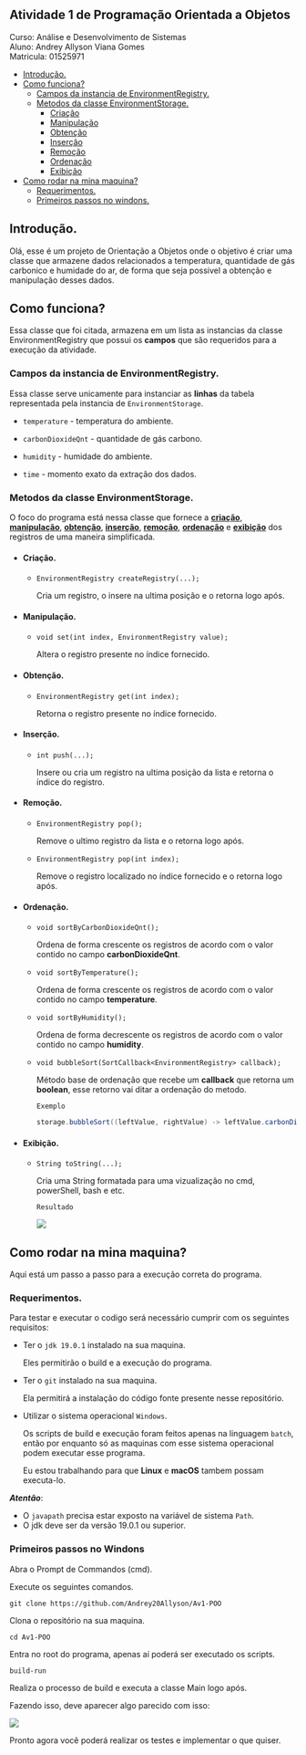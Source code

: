 ## Atividade 1 de Programação Orientada a Objetos 

Curso: Análise e Desenvolvimento de Sistemas <br>
Aluno: Andrey Allyson Viana Gomes <br>
Matricula: 01525971

- [Introdução.](#introdução)
- [Como funciona?](#como-funciona)
    - [Campos da instancia de EnvironmentRegistry.](#campos-da-instancia-de-environmentregistry)
    - [Metodos da classe EnvironmentStorage.](#metodos-da-classe-environmentstorage)
        - [Criação](#criação)
        - [Manipulação](#manipulação)
        - [Obtenção](#obtenção)
        - [Inserção](#inserção)
        - [Remoção](#remoção)
        - [Ordenação](#ordenação)
        - [Exibição](#exibição)
- [Como rodar na mina maquina?](#como-rodar-na-mina-maquina)
    - [Requerimentos.](#requerimentos)
    - [Primeiros passos no windons.](#primeiros-passos-no-windons)

## Introdução.

Olá, esse é um projeto de Orientação a Objetos onde o objetivo é criar uma classe que armazene dados relacionados a temperatura, quantidade de gás carbonico e humidade do ar, de forma que seja possivel a obtenção e manipulação desses dados.

## Como funciona?

Essa classe que foi citada, armazena em um lista as instancias da classe EnvironmentRegistry que possui os __campos__ que são requeridos para a execução da atividade.

### Campos da instancia de EnvironmentRegistry.

Essa classe serve unicamente para instanciar as __linhas__ da tabela representada pela instancia de `EnvironmentStorage`.

- `temperature` - temperatura do ambiente.

- `carbonDioxideQnt` - quantidade de gás carbono.

- `humidity` - humidade do ambiente.

- `time` - momento exato da extração dos dados.

### Metodos da classe EnvironmentStorage.

O foco do programa está nessa classe que fornece a [__criação__](#criação), [__manipulação__](#manipulação), [__obtenção__](#obtenção), [__inserção__](#inserção), [__remoção__](#remoção), [__ordenação__](#ordenação) e [__exibição__](#exibição) dos registros de uma maneira simplificada.

- #### Criação.

    - `EnvironmentRegistry createRegistry(...);`

        Cria um registro, o insere na ultima posição e o retorna logo após.

- #### Manipulação.

    - `void set(int index, EnvironmentRegistry value);`

        Altera o registro presente no índice fornecido.

- #### Obtenção.

    - `EnvironmentRegistry get(int index);`

        Retorna o registro presente no índice fornecido.

- #### Inserção.

    - `int push(...);`

        Insere ou cria um registro na ultima posição da lista e retorna o índice do registro.

- #### Remoção.

    - `EnvironmentRegistry pop();`

        Remove o ultimo registro da lista e o retorna logo após.

    - `EnvironmentRegistry pop(int index);`
    
        Remove o registro localizado no índice fornecido e o retorna logo após. 

- #### Ordenação.

    - `void sortByCarbonDioxideQnt();`

        Ordena de forma crescente os registros de acordo com o valor contido no campo __carbonDioxideQnt__.

    - `void sortByTemperature();`

        Ordena de forma crescente os registros de acordo com o valor contido no campo __temperature__.

    - `void sortByHumidity();`

        Ordena de forma decrescente os registros de acordo com o valor contido no campo __humidity__.

    - `void bubbleSort(SortCallback<EnvironmentRegistry> callback);`

        Método base de ordenação que recebe um __callback__ que retorna um __boolean__, esse retorno vai ditar a ordenação do metodo.
        
        `Exemplo`
        
        ```java
        storage.bubbleSort((leftValue, rightValue) -> leftValue.carbonDioxideQnt > rightValue.carbonDioxideQnt);
        ```

- #### Exibição.

    - `String toString(...);`

        Cria uma String formatada para uma vizualização no cmd, powerShell, bash e etc.

        `Resultado`

        <image src="images/toString-ilustration.png"/>

## Como rodar na mina maquina?

Aqui está um passo a passo para a execução correta do programa.

### Requerimentos.

Para testar e executar o codigo será necessário cumprir com os seguintes requisitos:

- Ter o `jdk 19.0.1` instalado na sua maquina.

    Eles permitirão o build e a execução do programa.

- Ter o `git` instalado na sua maquina.

    Ela permitirá a instalação do código fonte presente nesse repositório.

- Utilizar o sistema operacional `Windows`.

    Os scripts de build e execução foram feitos apenas na linguagem `batch`, então por enquanto só as maquinas com esse sistema operacional podem executar esse programa.

    Eu estou trabalhando para que __Linux__ e __macOS__ tambem possam executa-lo.

___Atentão___: 
- O `javapath` precisa estar exposto na variável de sistema `Path`.
- O jdk deve ser da versão 19.0.1 ou superior.

### Primeiros passos no Windons

Abra o Prompt de Commandos (cmd).

Execute os seguintes comandos.

```batch
git clone https://github.com/Andrey20Allyson/Av1-POO
```
Clona o repositório na sua maquina.

```batch
cd Av1-POO
```
Entra no root do programa, apenas aí poderá ser executado os scripts.

```batch
build-run
```
Realiza o processo de build e executa a classe Main logo após.

Fazendo isso, deve aparecer algo parecido com isso: 

<img src="images/main-output-ilustration.png" />

Pronto agora você poderá realizar os testes e implementar o que quiser.